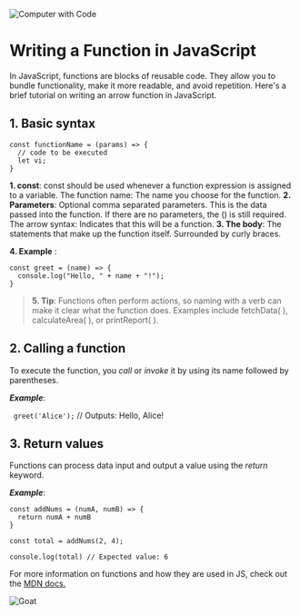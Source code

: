![Computer with Code](https://images.unsplash.com/photo-1587620962725-abab7fe55159?auto=format&fit=crop&q=80&w=1631&ixlib=rb-4.0.3&ixid=M3wxMjA3fDB8MHxwaG90by1wYWdlfHx8fGVufDB8fHx8fA%3D%3D)
# Writing a Function in JavaScript

In JavaScript, functions are blocks of reusable code. They allow you to bundle functionality, make it more readable, and avoid repetition. Here's a brief tutorial on writing an arrow function in JavaScript.

## 1. Basic syntax
```
const functionName = (params) => {
  // code to be executed
  let vi;
}
```
**1. const**: const should be used whenever a function expression is assigned to a variable.
The function name: The name you choose for the function.
**2. Parameters**: Optional comma separated parameters. This is the data passed into the function. If there are no parameters, the () is still required.
The arrow syntax: Indicates that this will be a function.
**3. The body**: The statements that make up the function itself. Surrounded by curly braces.

**4. Example** :
```
const greet = (name) => {
  console.log("Hello, " + name + "!");
}
```
> **5. Tip**: Functions often perform actions, so naming with a verb can make it clear what the function does. Examples include fetchData( ), calculateArea( ), or printReport( ). 

## 2. Calling a function

To execute the function, you _call_ or _invoke_ it by using its name followed by parentheses.

***Example***:

``` greet('Alice');``` // Outputs: Hello, Alice!

## 3. Return values

Functions can process data input and output a value using the _return_ keyword.

***Example***: 
```
const addNums = (numA, numB) => {
  return numA + numB
}

const total = addNums(2, 4);

console.log(total) // Expected value: 6
```
For more information on functions and how they are used in JS, check out the [MDN docs.](https://developer.mozilla.org/en-US/docs/Web/JavaScript/Guide/Functions)

![Goat](https://images.unsplash.com/photo-1730970238526-c4b4f42425cf?w=600&auto=format&fit=crop&q=60&ixlib=rb-4.0.3&ixid=M3wxMjA3fDB8MHxmZWF0dXJlZC1waG90b3MtZmVlZHwyM3x8fGVufDB8fHx8fA%3D%3D)